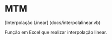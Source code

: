 # MTM


[Interpolação Linear] (docs/interpolalinear.vb)


Função em Excel que realizar interpolação linear.


